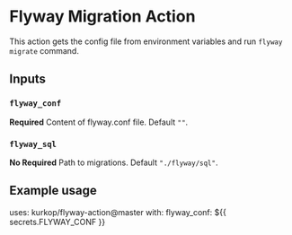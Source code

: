 # Flyway Migration Action

This action gets the config file from environment variables and run `flyway migrate` command.

## Inputs

### `flyway_conf`

**Required** Content of flyway.conf file. Default `""`.

### `flyway_sql`

**No Required** Path to migrations. Default `"./flyway/sql"`.


## Example usage

uses: kurkop/flyway-action@master
with:
  flyway_conf: ${{ secrets.FLYWAY_CONF }}
